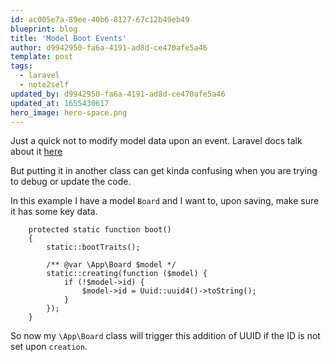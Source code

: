 ```yaml
---
id: ac005e7a-89ee-40b6-8127-67c12b49eb49
blueprint: blog
title: 'Model Boot Events'
author: d9942950-fa6a-4191-ad8d-ce470afe5a46
template: post
tags:
  - laravel
  - note2self
updated_by: d9942950-fa6a-4191-ad8d-ce470afe5a46
updated_at: 1655430617
hero_image: hero-space.png
---
```

Just a quick not to modify model data upon an event. Laravel docs talk about it [here](https://laravel.com/docs/5.3/eloquent#events) 

But putting it in another class can get kinda confusing when you are trying to debug or update the code.

In this example I have a model `Board` and I want to, upon saving, make sure it has some key data.

```
    protected static function boot()
    {
        static::bootTraits();

        /** @var \App\Board $model */
        static::creating(function ($model) {
            if (!$model->id) {
                $model->id = Uuid::uuid4()->toString();
            }
        });
    }
```

So now my `\App\Board` class will trigger this addition of UUID if the ID is not set upon `creation`.